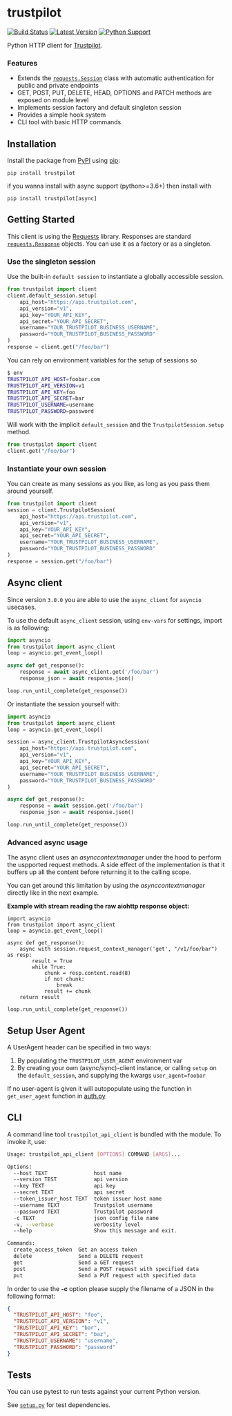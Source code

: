 # trustpilot

[![Build Status](https://travis-ci.org/trustpilot/python-trustpilot.svg?branch=master)](https://travis-ci.org/trustpilot/python-trustpilot) [![Latest Version](https://img.shields.io/pypi/v/trustpilot.svg)](https://pypi.python.org/pypi/trustpilot) [![Python Support](https://img.shields.io/pypi/pyversions/trustpilot.svg)](https://pypi.python.org/pypi/trustpilot)

Python HTTP client for [Trustpilot](https://developers.trustpilot.com/).

### Features

* Extends the [`requests.Session`](http://docs.python-requests.org/en/master/api/#requests.Session) class with automatic authentication for public and private endpoints
* GET, POST, PUT, DELETE, HEAD, OPTIONS and PATCH methods are exposed on module level
* Implements session factory and default singleton session
* Provides a simple hook system
* CLI tool with basic HTTP commands

## Installation

Install the package from [PyPI](http://pypi.python.org/pypi/) using [pip](https://pip.pypa.io/):

```
pip install trustpilot
```

if you wanna install with async support (python>=3.6+) then install with
```
pip install trustpilot[async]
```

## Getting Started

This client is using the [Requests](http://docs.python-requests.org/en/master/) library. Responses are standard [`requests.Response`](http://docs.python-requests.org/en/master/api/#requests.Response) objects. You can use it as a factory or as a singleton.

### Use the singleton session

Use the built-in `default session` to instantiate a globally accessible session.

```python
from trustpilot import client
client.default_session.setup(
    api_host="https://api.trustpilot.com",
    api_version="v1",
    api_key="YOUR_API_KEY",
    api_secret="YOUR_API_SECRET",
    username="YOUR_TRUSTPILOT_BUSINESS_USERNAME",
    password="YOUR_TRUSTPILOT_BUSINESS_PASSWORD"
)
response = client.get("/foo/bar")
```

You can rely on environment variables for the setup of sessions so

```bash
$ env
TRUSTPILOT_API_HOST=foobar.com
TRUSTPILOT_API_VERSION=v1
TRUSTPILOT_API_KEY=foo
TRUSTPILOT_API_SECRET=bar
TRUSTPILOT_USERNAME=username
TRUSTPILOT_PASSWORD=password
```

Will work with the implicit `default_session` and the `TrustpilotSession.setup` method.

```python
from trustpilot import client
client.get("/foo/bar")
```

### Instantiate your own session

You can create as many sessions as you like, as long as you pass them around yourself.

```python
from trustpilot import client
session = client.TrustpilotSession(
    api_host="https://api.trustpilot.com",
    api_version="v1",
    api_key="YOUR_API_KEY",
    api_secret="YOUR_API_SECRET",
    username="YOUR_TRUSTPILOT_BUSINESS_USERNAME",
    password="YOUR_TRUSTPILOT_BUSINESS_PASSWORD"
)
response = session.get("/foo/bar")
```

## Async client

Since version `3.0.0` you are able to use the `async_client` for `asyncio` usecases.

To use the default `async_client` session, using `env-vars` for settings, import is as following:

```python
import asyncio
from trustpilot import async_client
loop = asyncio.get_event_loop()

async def get_response():
    response = await async_client.get('/foo/bar')
    response_json = await response.json()

loop.run_until_complete(get_response())
```

Or instantiate the session yourself with:

```python
import asyncio
from trustpilot import async_client
loop = asyncio.get_event_loop()

session = async_client.TrustpilotAsyncSession(
    api_host="https://api.trustpilot.com",
    api_version="v1",
    api_key="YOUR_API_KEY",
    api_secret="YOUR_API_SECRET",
    username="YOUR_TRUSTPILOT_BUSINESS_USERNAME",
    password="YOUR_TRUSTPILOT_BUSINESS_PASSWORD"
)

async def get_response():
    response = await session.get('/foo/bar')
    response_json = await response.json()

loop.run_until_complete(get_response())
```

### Advanced async usage

The async client uses an *asynccontextmanager* under the hood to perform the uspported request methods.
A side effect of the implementation is that it buffers up all the content before returning it to the calling scope.

You can get around this limitation by using the *asynccontextmanager* directly like in the next example.

**Example with stream reading the raw aiohttp response object:**

```
import asyncio
from trustpilot import async_client
loop = asyncio.get_event_loop()

async def get_response():
    async with session.request_context_manager('get', "/v1/foo/bar") as resp:
        result = True
        while True:
            chunk = resp.content.read(8)
            if not chunk:
                break
            result += chunk
    return result

loop.run_until_complete(get_response())
```

## Setup User Agent

A UserAgent header can be specified in two ways:

1. By populating the `TRUSTPILOT_USER_AGENT` environment var
2. By creating your own (async/sync)-client instance, or calling `setup` on the `default_session`, and supplying the kwargs `user_agent=foobar`

If no user-agent is given it will autopopulate using the function in `get_user_agent` function in [auth.py](./trustpilot/auth.py)

## CLI

A command line tool `trustpilot_api_client` is bundled with the module. To invoke it, use:

```bash
Usage: trustpilot_api_client [OPTIONS] COMMAND [ARGS]...

Options:
  --host TEXT               host name
  --version TEST            api version
  --key TEXT                api key
  --secret TEXT             api secret
  --token_issuer_host TEXT  token issuer host name
  --username TEXT           Trustpilot username
  --password TEXT           Trustpilot password
  -c TEXT                   json config file name
  -v, --verbose             verbosity level
  --help                    Show this message and exit.

Commands:
  create_access_token  Get an access token
  delete               Send a DELETE request
  get                  Send a GET request
  post                 Send a POST request with specified data
  put                  Send a PUT request with specified data
```

In order to use the **-c** option please supply the filename of a JSON in the following format:

```json
{
  "TRUSTPILOT_API_HOST": "foo",
  "TRUSTPILOT_API_VERSION": "v1",
  "TRUSTPILOT_API_KEY": "bar",
  "TRUSTPILOT_API_SECRET": "baz",
  "TRUSTPILOT_USERNAME": "username",
  "TRUSTPILOT_PASSWORD": "password"
}
```

## Tests

You can use pytest to run tests against your current Python version. 

See [`setup.py`](setup.py) for test dependencies.
